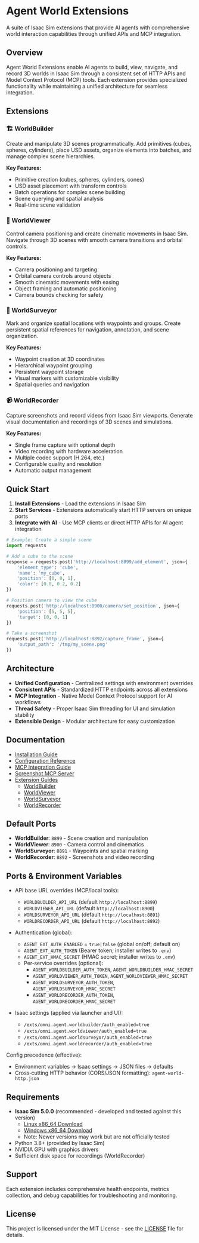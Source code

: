 # Agent World Extensions

A suite of Isaac Sim extensions that provide AI agents with comprehensive world interaction capabilities through unified APIs and MCP integration.

## Overview

Agent World Extensions enable AI agents to build, view, navigate, and record 3D worlds in Isaac Sim through a consistent set of HTTP APIs and Model Context Protocol (MCP) tools. Each extension provides specialized functionality while maintaining a unified architecture for seamless integration.

## Extensions

### 🏗️ WorldBuilder
Create and manipulate 3D scenes programmatically. Add primitives (cubes, spheres, cylinders), place USD assets, organize elements into batches, and manage complex scene hierarchies.

**Key Features:**
- Primitive creation (cubes, spheres, cylinders, cones)
- USD asset placement with transform controls
- Batch operations for complex scene building
- Scene querying and spatial analysis
- Real-time scene validation

### 🎥 WorldViewer  
Control camera positioning and create cinematic movements in Isaac Sim. Navigate through 3D scenes with smooth camera transitions and orbital controls.

**Key Features:**
- Camera positioning and targeting
- Orbital camera controls around objects
- Smooth cinematic movements with easing
- Object framing and automatic positioning
- Camera bounds checking for safety

### 🧭 WorldSurveyor
Mark and organize spatial locations with waypoints and groups. Create persistent spatial references for navigation, annotation, and scene organization.

**Key Features:**
- Waypoint creation at 3D coordinates
- Hierarchical waypoint grouping
- Persistent waypoint storage
- Visual markers with customizable visibility
- Spatial queries and navigation

### 📹 WorldRecorder
Capture screenshots and record videos from Isaac Sim viewports. Generate visual documentation and recordings of 3D scenes and simulations.

**Key Features:**
- Single frame capture with optional depth
- Video recording with hardware acceleration
- Multiple codec support (H.264, etc.)
- Configurable quality and resolution
- Automatic output management

## Quick Start

1. **Install Extensions** - Load the extensions in Isaac Sim
2. **Start Services** - Extensions automatically start HTTP servers on unique ports
3. **Integrate with AI** - Use MCP clients or direct HTTP APIs for AI agent integration

```python
# Example: Create a simple scene
import requests

# Add a cube to the scene
response = requests.post('http://localhost:8899/add_element', json={
    'element_type': 'cube',
    'name': 'my_cube',
    'position': [0, 0, 1],
    'color': [0.8, 0.2, 0.2]
})

# Position camera to view the cube
requests.post('http://localhost:8900/camera/set_position', json={
    'position': [5, 5, 5],
    'target': [0, 0, 1]
})

# Take a screenshot
requests.post('http://localhost:8892/capture_frame', json={
    'output_path': '/tmp/my_scene.png'
})
```

## Architecture

- **Unified Configuration** - Centralized settings with environment overrides
- **Consistent APIs** - Standardized HTTP endpoints across all extensions
- **MCP Integration** - Native Model Context Protocol support for AI workflows
- **Thread Safety** - Proper Isaac Sim threading for UI and simulation stability
- **Extensible Design** - Modular architecture for easy customization

## Documentation

- [Installation Guide](docs/installation.md)
- [Configuration Reference](docs/configuration.md)
- [MCP Integration Guide](docs/mcp-integration.md)
- [Screenshot MCP Server](docs/screenshot-mcp.md)
- [Extension Guides](docs/extensions/)
  - [WorldBuilder](docs/extensions/worldbuilder.md)
  - [WorldViewer](docs/extensions/worldviewer.md)
  - [WorldSurveyor](docs/extensions/worldsurveyor.md)
  - [WorldRecorder](docs/extensions/worldrecorder.md)

## Default Ports

- **WorldBuilder**: `8899` - Scene creation and manipulation
- **WorldViewer**: `8900` - Camera control and cinematics
- **WorldSurveyor**: `8891` - Waypoints and spatial marking
- **WorldRecorder**: `8892` - Screenshots and video recording

## Ports & Environment Variables

- API base URL overrides (MCP/local tools):
  - `WORLDBUILDER_API_URL` (default `http://localhost:8899`)
  - `WORLDVIEWER_API_URL` (default `http://localhost:8900`)
  - `WORLDSURVEYOR_API_URL` (default `http://localhost:8891`)
  - `WORLDRECORDER_API_URL` (default `http://localhost:8892`)

- Authentication (global):
  - `AGENT_EXT_AUTH_ENABLED` = `true|false` (global on/off; default on)
  - `AGENT_EXT_AUTH_TOKEN` (Bearer token; installer writes to `.env`)
  - `AGENT_EXT_HMAC_SECRET` (HMAC secret; installer writes to `.env`)
  - Per‑service overrides (optional):
    - `AGENT_WORLDBUILDER_AUTH_TOKEN`, `AGENT_WORLDBUILDER_HMAC_SECRET`
    - `AGENT_WORLDVIEWER_AUTH_TOKEN`, `AGENT_WORLDVIEWER_HMAC_SECRET`
    - `AGENT_WORLDSURVEYOR_AUTH_TOKEN`, `AGENT_WORLDSURVEYOR_HMAC_SECRET`
    - `AGENT_WORLDRECORDER_AUTH_TOKEN`, `AGENT_WORLDRECORDER_HMAC_SECRET`

- Isaac settings (applied via launcher and UI):
  - `/exts/omni.agent.worldbuilder/auth_enabled=true`
  - `/exts/omni.agent.worldviewer/auth_enabled=true`
  - `/exts/omni.agent.worldsurveyor/auth_enabled=true`
  - `/exts/omni.agent.worldrecorder/auth_enabled=true`

Config precedence (effective):
- Environment variables → Isaac settings → JSON files → defaults
- Cross‑cutting HTTP behavior (CORS/JSON formatting): `agent-world-http.json`

## Requirements

- **Isaac Sim 5.0.0** (recommended - developed and tested against this version)
  - [Linux x86_64 Download](https://download.isaacsim.omniverse.nvidia.com/isaac-sim-standalone-5.0.0-linux-x86_64.zip)
  - [Windows x86_64 Download](https://download.isaacsim.omniverse.nvidia.com/isaac-sim-standalone-5.0.0-windows-x86_64.zip)
  - Note: Newer versions may work but are not officially tested
- Python 3.8+ (provided by Isaac Sim)
- NVIDIA GPU with graphics drivers
- Sufficient disk space for recordings (WorldRecorder)

## Support

Each extension includes comprehensive health endpoints, metrics collection, and debug capabilities for troubleshooting and monitoring.

## License

This project is licensed under the MIT License - see the [LICENSE](LICENSE) file for details.